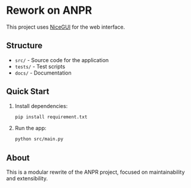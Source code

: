 # Rework on ANPR

This project uses [NiceGUI](https://nicegui.io/) for the web interface. 

## Structure
- `src/` - Source code for the application
- `tests/` - Test scripts
- `docs/` - Documentation

## Quick Start
1. Install dependencies:
   ```bash
   pip install requirement.txt
   ```
2. Run the app:
   ```bash
   python src/main.py
   ```

## About
This is a modular rewrite of the ANPR project, focused on maintainability and extensibility.
